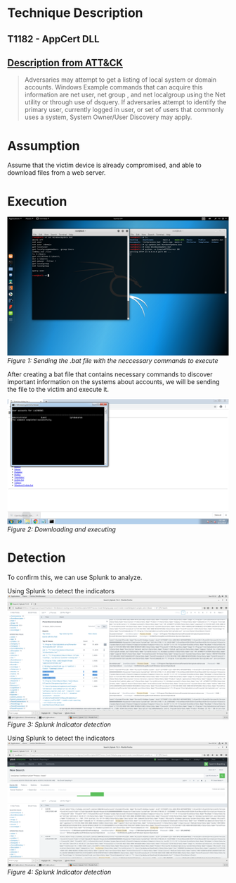 <h1>Technique Description</h1>
<h2>T1182 - AppCert DLL</h2>
<h2><a href="https://attack.mitre.org/techniques/T1087/">Description from ATT&CK</a></h2>
<blockquote>
 Adversaries may attempt to get a listing of local system or domain accounts.
  Windows
Example commands that can acquire this information are net user, net group , and net localgroup using the Net utility or through use of dsquery. If adversaries attempt to identify the primary user, currently logged in user, or set of users that commonly uses a system, System Owner/User Discovery may apply.
</blockquote>

<h1>Assumption</h1>
Assume that the victim device is already compromised, and able to download files from a web server.

<h1>Execution</h1>

![alt text](https://github.com/iamSoruban/DPI911SSA-Project-Group9/blob/master/Discovery/Account%20Discovery%20-%20T1087/Bat%20File.png)
*Figure 1: Sending the .bat file with the neccessary commands to execute*

After creating a bat file that contains necessary commands to discover important information on the systems about accounts, we will be sending the file to the victim and execute it.

![alt text](https://github.com/iamSoruban/DPI911SSA-Project-Group9/blob/master/Discovery/Account%20Discovery%20-%20T1087/Download%20and%20Execute.png)
*Figure 2: Downloading and executing*

<h1>Detection</h1>

To confirm this, we can use Splunk to analyze.

Using Splunk to detect the indicators
![alt text](https://github.com/iamSoruban/DPI911SSA-Project-Group9/blob/master/Discovery/Account%20Discovery%20-%20T1087/Splunk-1.png)
*Figure 3: Splunk Indicator detection*

Using Splunk to detect the indicators
![alt text](https://github.com/iamSoruban/DPI911SSA-Project-Group9/blob/master/Discovery/Account%20Discovery%20-%20T1087/Splunk-2.png)
*Figure 4: Splunk Indicator detection*
